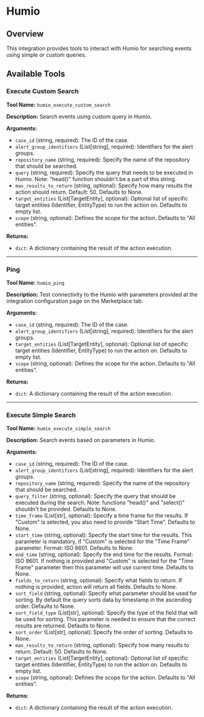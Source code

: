 # Humio

## Overview

This integration provides tools to interact with Humio for searching events using simple or custom queries.

## Available Tools

### Execute Custom Search

**Tool Name:** `humio_execute_custom_search`

**Description:** Search events using custom query in Humio.

**Arguments:**

*   `case_id` (string, required): The ID of the case.
*   `alert_group_identifiers` (List[string], required): Identifiers for the alert groups.
*   `repository_name` (string, required): Specify the name of the repository that should be searched.
*   `query` (string, required): Specify the query that needs to be executed in Humio. Note: "head()" function shouldn't be a part of this string.
*   `max_results_to_return` (string, optional): Specify how many results the action should return. Default: 50. Defaults to None.
*   `target_entities` (List[TargetEntity], optional): Optional list of specific target entities (Identifier, EntityType) to run the action on. Defaults to empty list.
*   `scope` (string, optional): Defines the scope for the action. Defaults to "All entities".

**Returns:**

*   `dict`: A dictionary containing the result of the action execution.

---

### Ping

**Tool Name:** `humio_ping`

**Description:** Test connectivity to the Humio with parameters provided at the integration configuration page on the Marketplace tab.

**Arguments:**

*   `case_id` (string, required): The ID of the case.
*   `alert_group_identifiers` (List[string], required): Identifiers for the alert groups.
*   `target_entities` (List[TargetEntity], optional): Optional list of specific target entities (Identifier, EntityType) to run the action on. Defaults to empty list.
*   `scope` (string, optional): Defines the scope for the action. Defaults to "All entities".

**Returns:**

*   `dict`: A dictionary containing the result of the action execution.

---

### Execute Simple Search

**Tool Name:** `humio_execute_simple_search`

**Description:** Search events based on parameters in Humio.

**Arguments:**

*   `case_id` (string, required): The ID of the case.
*   `alert_group_identifiers` (List[string], required): Identifiers for the alert groups.
*   `repository_name` (string, required): Specify the name of the repository that should be searched.
*   `query_filter` (string, optional): Specify the query that should be executed during the search. Note: functions "head()" and "select()" shouldn't be provided. Defaults to None.
*   `time_frame` (List[str], optional): Specify a time frame for the results. If "Custom" is selected, you also need to provide "Start Time". Defaults to None.
*   `start_time` (string, optional): Specify the start time for the results. This parameter is mandatory, if "Custom" is selected for the "Time Frame" parameter. Format: ISO 8601. Defaults to None.
*   `end_time` (string, optional): Specify the end time for the results. Format: ISO 8601. If nothing is provided and "Custom" is selected for the "Time Frame" parameter then this parameter will use current time. Defaults to None.
*   `fields_to_return` (string, optional): Specify what fields to return. If nothing is provided, action will return all fields. Defaults to None.
*   `sort_field` (string, optional): Specify what parameter should be used for sorting. By default the query sorts data by timestamp in the ascending order. Defaults to None.
*   `sort_field_type` (List[str], optional): Specify the type of the field that will be used for sorting. This parameter is needed to ensure that the correct results are returned. Defaults to None.
*   `sort_order` (List[str], optional): Specify the order of sorting. Defaults to None.
*   `max_results_to_return` (string, optional): Specify how many results to return. Default: 50. Defaults to None.
*   `target_entities` (List[TargetEntity], optional): Optional list of specific target entities (Identifier, EntityType) to run the action on. Defaults to empty list.
*   `scope` (string, optional): Defines the scope for the action. Defaults to "All entities".

**Returns:**

*   `dict`: A dictionary containing the result of the action execution.
